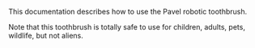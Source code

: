 This documentation describes how to use the Pavel robotic toothbrush.

Note that this toothbrush is totally safe to use for children, adults, pets, wildlife, but not aliens.
